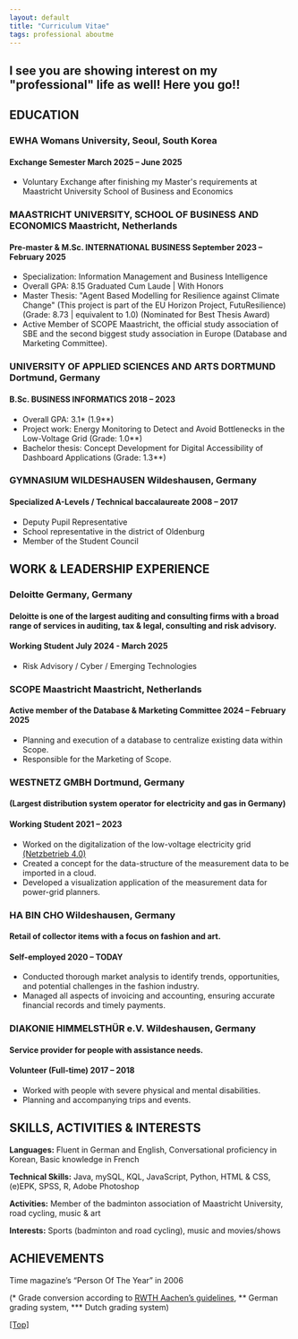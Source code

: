 ```yaml
---
layout: default
title: "Curriculum Vitae"
tags: professional aboutme
---
```



## I see you are showing interest on my "professional" life as well! Here you go!!

## <a name="Inline"></a>EDUCATION
### **EWHA Womans University, Seoul, South Korea**
#### Exchange Semester March 2025 – June 2025
- Voluntary Exchange after finishing my Master's requirements at Maastricht University School of Business and Economics

### **MAASTRICHT UNIVERSITY, SCHOOL OF BUSINESS AND ECONOMICS Maastricht, Netherlands**
#### Pre-master & M.Sc. INTERNATIONAL BUSINESS September 2023 – February 2025
- Specialization: Information Management and Business Intelligence
- Overall GPA: 8.15 Graduated Cum Laude | With Honors
- Master Thesis: "Agent Based Modelling for Resilience against Climate Change" 
(This project is part of the EU Horizon Project, FutuResilience) (Grade: 8.73 | equivalent to 1.0)
(Nominated for Best Thesis Award)
- Active Member of SCOPE Maastricht, the official study association of SBE and the second biggest study association in Europe (Database and Marketing Committee).

### **UNIVERSITY OF APPLIED SCIENCES AND ARTS DORTMUND Dortmund, Germany**
#### B.Sc. BUSINESS INFORMATICS 2018 – 2023
- Overall GPA: 3.1* (1.9**)
- Project work: Energy Monitoring to Detect and Avoid Bottlenecks in the Low-Voltage Grid (Grade: 1.0**)
- Bachelor thesis: Concept Development for Digital Accessibility of Dashboard Applications (Grade: 1.3**)

### **GYMNASIUM WILDESHAUSEN Wildeshausen, Germany**
#### Specialized A-Levels / Technical baccalaureate 2008 – 2017
- Deputy Pupil Representative
- School representative in the district of Oldenburg
- Member of the Student Council

## <a name="Inline"></a>WORK & LEADERSHIP EXPERIENCE
### **Deloitte Germany, Germany**
#### Deloitte is one of the largest auditing and consulting firms with a broad range of services in auditing, tax & legal, consulting and risk advisory.
#### Working Student July 2024 - March 2025
- Risk Advisory / Cyber / Emerging Technologies

### **SCOPE Maastricht Maastricht, Netherlands**
#### Active member of the Database & Marketing Committee 2024 – February 2025
- Planning and execution of a database to centralize existing data within Scope.
- Responsible for the Marketing of Scope.

### **WESTNETZ GMBH Dortmund, Germany**
#### (Largest distribution system operator for electricity and gas in Germany)
#### Working Student 2021 – 2023
- Worked on the digitalization of the low-voltage electricity grid <a href="https://www.westnetz.de/content/dam/revu-global/westnetz/documents/ueber-westnetz/unser-unternehmen/westnetz-wir-bewegen-energie-2023.pdf">(Netzbetrieb 4.0)</a>
- Created a concept for the data-structure of the measurement data to be imported in a cloud.
- Developed a visualization application of the measurement data for power-grid planners.

### **HA BIN CHO Wildeshausen, Germany**
#### Retail of collector items with a focus on fashion and art.
#### Self-employed 2020 – TODAY
- Conducted thorough market analysis to identify trends, opportunities, and potential challenges in the fashion industry.
- Managed all aspects of invoicing and accounting, ensuring accurate financial records and timely payments.

### **DIAKONIE HIMMELSTHÜR e.V. Wildeshausen, Germany**
#### Service provider for people with assistance needs.
#### Volunteer (Full-time) 2017 – 2018
- Worked with people with severe physical and mental disabilities.
- Planning and accompanying trips and events.

## <a name="Inline"></a>SKILLS, ACTIVITIES & INTERESTS
**Languages:** Fluent in German and English, Conversational proficiency in Korean, Basic knowledge in French

**Technical Skills:** Java, mySQL, KQL, JavaScript, Python, HTML & CSS, (e)EPK, SPSS, R, Adobe Photoshop

**Activities:** Member of the badminton association of Maastricht University, road cycling, music & art

**Interests:** Sports (badminton and road cycling), music and movies/shows

## <a name="Inline"></a>ACHIEVEMENTS
Time magazine’s “Person Of The Year” in 2006

(* Grade conversion according to <a href="https://www.rwth-aachen.de/global/show_document.asp?id=aaaaaaaaaamlewj">RWTH Aachen’s guidelines</a>, ** German grading system, *** Dutch grading system)

[[Top]](#top)
